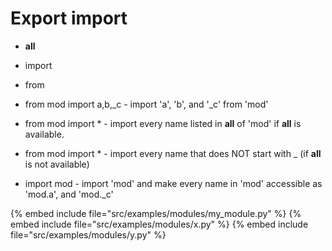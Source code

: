 # Export import


* __all__
* import
* from

* from mod import a,b,_c  - import 'a', 'b', and '_c' from 'mod'
* from mod import *  - import every name listed in __all__ of 'mod' if __all__ is available.
* from mod import *  - import every name that does NOT start with _ (if __all__ is not available)
* import mod - import 'mod' and make every name in 'mod' accessible as 'mod.a', and 'mod._c'

{% embed include file="src/examples/modules/my_module.py" %}
{% embed include file="src/examples/modules/x.py" %}
{% embed include file="src/examples/modules/y.py" %}



